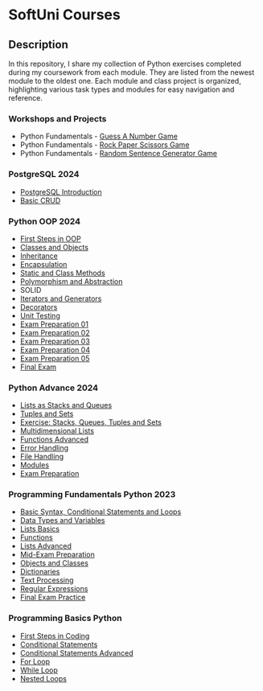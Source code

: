 # SoftUni Courses

## Description
In this repository, I share my collection of Python exercises completed during my coursework from each module. They are listed from the newest module to the oldest one. Each module and class project is organized, highlighting various task types and modules for easy navigation and reference.

### Workshops and Projects
   - Python Fundamentals - [Guess A Number Game](https://github.com/DenisAhmed98/Guess-A-Number-Workshop)
   - Python Fundamentals - [Rock Paper Scissors Game](https://github.com/DenisAhmed98/RockPaperScissorsGame)
   - Python Fundamentals - [Random Sentence Generator Game](https://github.com/DenisAhmed98/Random-Sentence-Generator-Workshop)

### PostgreSQL 2024
   - [PostgreSQL Introduction](https://github.com/DenisAhmed98/SoftUni-Courses/tree/main/PostgreSQL%202024/PostgreSQL%20Introduction)
   - [Basic CRUD](https://github.com/DenisAhmed98/SoftUni-Courses/tree/main/PostgreSQL%202024/Basic%20CRUD)

### Python OOP 2024
   - [First Steps in OOP](https://github.com/DenisAhmed98/SoftUni-Courses/tree/main/Python%20OOP%202024/First%20Steps%20in%20OOP)
   - [Classes and Objects](https://github.com/DenisAhmed98/SoftUni-Courses/tree/main/Python%20OOP%202024/Classes%20and%20Objects)
   - [Inheritance](https://github.com/DenisAhmed98/SoftUni-Courses/tree/main/Python%20OOP%202024/Inheritance)
   - [Encapsulation](https://github.com/DenisAhmed98/SoftUni-Courses/tree/main/Python%20OOP%202024/Encapsulation)
   - [Static and Class Methods](https://github.com/DenisAhmed98/SoftUni-Courses/tree/main/Python%20OOP%202024/Static%20and%20Class%20Method)
   - [Polymorphism and Abstraction](https://github.com/DenisAhmed98/SoftUni-Courses/tree/main/Python%20OOP%202024/Polymorphism)
   - SOLID
   - [Iterators and Generators](https://github.com/DenisAhmed98/SoftUni-Courses/tree/main/Python%20OOP%202024/Iterators%20and%20Generators)
   - [Decorators](https://github.com/DenisAhmed98/SoftUni-Courses/tree/main/Python%20OOP%202024/Decorators)
   - [Unit Testing](https://github.com/DenisAhmed98/SoftUni-Courses/tree/main/Python%20OOP%202024/Unit%20Testintg)
   - [Exam Preparation 01](https://github.com/DenisAhmed98/SoftUni-Courses/tree/main/Python%20OOP%202024/Exam%20Preparation%2001)
   - [Exam Preparation 02](https://github.com/DenisAhmed98/SoftUni-Courses/tree/main/Python%20OOP%202024/Exam%20Preparation%2002)
   - [Exam Preparation 03](https://github.com/DenisAhmed98/SoftUni-Courses/tree/main/Python%20OOP%202024/Exam%20Preparation%2003)
   - [Exam Preparation 04](https://github.com/DenisAhmed98/SoftUni-Courses/tree/main/Python%20OOP%202024/Exam%20Preparation%2004)
   - [Exam Preparation 05](https://github.com/DenisAhmed98/SoftUni-Courses/tree/main/Python%20OOP%202024/Exam%20Preparation%2005)
   - [Final Exam](https://github.com/DenisAhmed98/SoftUni-Courses/tree/main/Python%20OOP%202024/Final%20Exam)

### Python Advance 2024
   - [Lists as Stacks and Queues](https://github.com/DenisAhmed98/SoftUni-Courses/tree/main/Python%20Advanced%202024/Lists%20as%20Stacks%20and%20Queues)
   - [Tuples and Sets](https://github.com/DenisAhmed98/SoftUni-Courses/tree/main/Python%20Advanced%202024/Tuples%20and%20Sets)
   - [Exercise: Stacks, Queues, Tuples and Sets](https://github.com/DenisAhmed98/SoftUni-Courses/tree/main/Python%20Advanced%202024/Exercise%20Stacks%20Queues%20Tuples%20and%20Sets)
   - [Multidimensional Lists](https://github.com/DenisAhmed98/SoftUni-Courses/tree/main/Python%20Advanced%202024/Multidimensional%20Lists)
   - [Functions Advanced](https://github.com/DenisAhmed98/SoftUni-Courses/tree/main/Python%20Advanced%202024/Functions%20Advanced)
   - [Error Handling](https://github.com/DenisAhmed98/SoftUni-Courses/tree/main/Python%20Advanced%202024/Error%20Handling)
   - [File Handling](https://github.com/DenisAhmed98/SoftUni-Courses/tree/main/Python%20Advanced%202024/File%20Handling)
   - [Modules](https://github.com/DenisAhmed98/SoftUni-Courses/tree/main/Python%20Advanced%202024/Modules)
   - [Exam Preparation](https://github.com/DenisAhmed98/SoftUni-Courses/tree/main/Python%20Advanced%202024/Exam%20Prep%2002)


### Programming Fundamentals Python 2023
   - [Basic Syntax, Conditional Statements and Loops](https://github.com/DenisAhmed98/SoftUni-Courses/tree/main/Programming%20Fundamentals%20Python%202023/Basic%20Syntax%20Conditional%20Statements%20and%20Loops)
   - [Data Types and Variables](https://github.com/DenisAhmed98/SoftUni-Courses/tree/main/Programming%20Fundamentals%20Python%202023/Data%20Types%20and%20Variables)
   - [Lists Basics](https://github.com/DenisAhmed98/SoftUni-Courses/tree/main/Programming%20Fundamentals%20Python%202023/Lists%20Basics)
   - [Functions](https://github.com/DenisAhmed98/SoftUni-Courses/tree/main/Programming%20Fundamentals%20Python%202023/Functions)
   - [Lists Advanced](https://github.com/DenisAhmed98/SoftUni-Courses/tree/main/Programming%20Fundamentals%20Python%202023/Lists%20Advanced)
   - [Mid-Exam Preparation](https://github.com/DenisAhmed98/SoftUni-Courses/tree/main/Programming%20Fundamentals%20Python%202023/MidExam%20Practice)
   - [Objects and Classes](https://github.com/DenisAhmed98/SoftUni-Courses/tree/main/Programming%20Fundamentals%20Python%202023/Objects%20and%20Classes)
   - [Dictionaries](https://github.com/DenisAhmed98/SoftUni-Courses/tree/main/Programming%20Fundamentals%20Python%202023/Dictionaries)
   - [Text Processing](https://github.com/DenisAhmed98/SoftUni-Courses/tree/main/Programming%20Fundamentals%20Python%202023/Text%20Processing)
   - [Regular Expressions](https://github.com/DenisAhmed98/SoftUni-Courses/tree/main/Programming%20Fundamentals%20Python%202023/RegEx)
   - [Final Exam Practice](https://github.com/DenisAhmed98/SoftUni-Courses/tree/main/Programming%20Fundamentals%20Python%202023/Final%20Exam%20Practice)


### Programming Basics Python
   - [First Steps in Coding](https://github.com/DenisAhmed98/SoftUni-Courses/tree/main/Programming%20Basics%20Python%202023/First%20Steps%20in%20Coding)
   - [Conditional Statements](https://github.com/DenisAhmed98/SoftUni-Courses/tree/main/Programming%20Basics%20Python%202023/Conditional%20Statements)
   - [Conditional Statements Advanced](https://github.com/DenisAhmed98/SoftUni-Courses/tree/main/Programming%20Basics%20Python%202023/Conditional%20Statements%20Advanced)
   - [For Loop](https://github.com/DenisAhmed98/SoftUni-Courses/tree/main/Programming%20Basics%20Python%202023/For%20Loop)
   - [While Loop](https://github.com/DenisAhmed98/SoftUni-Courses/tree/main/Programming%20Basics%20Python%202023/While%20Loop)
   - [Nested Loops](https://github.com/DenisAhmed98/SoftUni-Courses/tree/main/Programming%20Basics%20Python%202023/Nested%20Loops)


